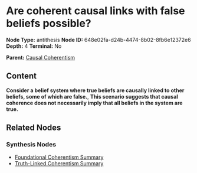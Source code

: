 # Are coherent causal links with false beliefs possible?

**Node Type:** antithesis
**Node ID:** 648e02fa-d24b-4474-8b02-8fb6e12372e6
**Depth:** 4
**Terminal:** No

**Parent:** [Causal Coherentism](causal-coherentism-synthesis-41dc6f3f-0697-4470-a9b7-42fe1a60960b.md)

## Content

**Consider a belief system where true beliefs are causally linked to other beliefs, some of which are false.**, **This scenario suggests that causal coherence does not necessarily imply that all beliefs in the system are true.**

## Related Nodes

### Synthesis Nodes

- [Foundational Coherentism Summary](foundational-coherentism-summary-synthesis-06a6b2d6-ebc4-46e3-b559-8472ed7a1fa7.md)
- [Truth-Linked Coherentism Summary](truth-linked-coherentism-summary-synthesis-09cce04f-87a7-46db-8213-2db740669b0d.md)
